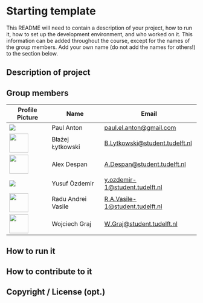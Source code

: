 # Starting template

This README will need to contain a description of your project, how to run it, how to set up the development environment, and who worked on it.
This information can be added throughout the course, except for the names of the group members.
Add your own name (do not add the names for others!) to the section below.

## Description of project

## Group members

| Profile Picture                                                                                                                | Name             | Email |
|--------------------------------------------------------------------------------------------------------------------------------|------------------|---|
| ![](https://eu.ui-avatars.com/api/?name=OOPP&length=4&size=50&color=DDD&background=777&font-size=0.325)                        | Paul Anton       | paul.el.anton@gmail.com |
| <img src="https://c-cl.cdn.smule.com/smule-gg-s-sf-bck1/arr/90/5b/556139f8-efc1-4772-94f0-9af537f2093c_1024.jpg" width="50px"> | Błażej Łytkowski | B.Lytkowski@student.tudelft.nl |
| <img src="https://secure.gravatar.com/avatar/7545a20464943af6a394bac6c63ec03d?s=800&d=identicon" width="50px">                 | Alex Despan      | A.Despan@student.tudelft.nl |
| <img src="https://gitlab.ewi.tudelft.nl/uploads/-/system/user/avatar/5864/avatar.png?width=60">                                | Yusuf Özdemir | y.ozdemir-1@student.tudelft.nl |
| <img src="https://secure.gravatar.com/avatar/7004ebd2799efa69338653558d7a9808?s=800&d=identicon" width="50px">                 | Radu Andrei Vasile | R.A.Vasile-1@student.tudelft.nl |
| <img src="https://secure.gravatar.com/avatar/dd0f283a247a9f1c9b833ef2f843d92a?s=800&d=identicon" width="50px">                 | Wojciech Graj    | W.Graj@student.tudelft.nl |

<!-- Instructions (remove once assignment has been completed -->
<!-- - Add (only!) your own name to the table above (use Markdown formatting) -->
<!-- - Mention your *student* email address -->
<!-- - Preferably add a recognizable photo, otherwise add your GitLab photo -->
<!-- - (please make sure the photos have the same size) -->

## How to run it

## How to contribute to it

## Copyright / License (opt.)
